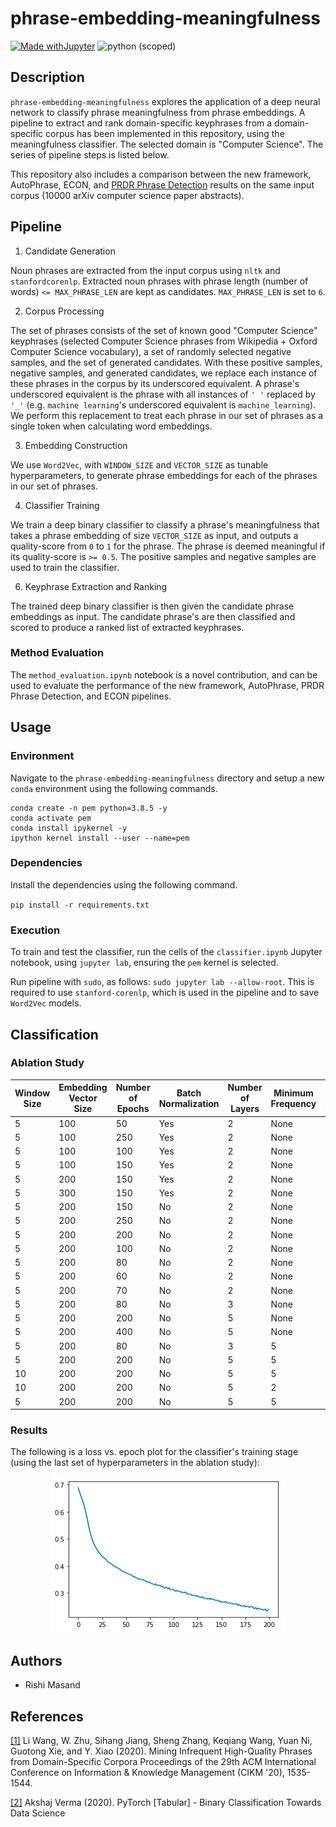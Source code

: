 # phrase-embedding-meaningfulness

[![Made withJupyter](https://img.shields.io/badge/Made%20with-Jupyter-orange?style=for-the-badge&logo=Jupyter)](https://jupyter.org/try)
![python (scoped)](https://img.shields.io/badge/python-3.8.5-brightgreen.svg)

## Description

`phrase-embedding-meaningfulness` explores the application of a deep neural network to classify phrase meaningfulness from phrase embeddings. A pipeline to extract and rank domain-specific keyphrases from a domain-specific corpus has been implemented in this repository, using the meaningfulness classifier. The selected domain is "Computer Science". The series of pipeline steps is listed below.

This repository also includes a comparison between the new framework, AutoPhrase, ECON, and [PRDR Phrase Detection](https://github.com/harrywsh/phrase-detection) results on the same input corpus (10000 arXiv computer science paper abstracts).

## Pipeline

1. Candidate Generation

Noun phrases are extracted from the input corpus using `nltk` and `stanfordcorenlp`. Extracted noun phrases with phrase length (number of words) `<= MAX_PHRASE_LEN` are kept as candidates. `MAX_PHRASE_LEN` is set to `6`.

2. Corpus Processing

The set of phrases consists of the set of known good "Computer Science" keyphrases (selected Computer Science phrases from Wikipedia + Oxford Computer Science vocabulary), a set of randomly selected negative samples, and the set of generated candidates. With these positive samples, negative samples, and generated candidates, we replace each instance of these phrases in the corpus by its underscored equivalent. A phrase's underscored equivalent is the phrase with all instances of `' '` replaced by `'_'` (e.g. `machine learning`'s underscored equivalent is `machine_learning`). We perform this replacement to treat each phrase in our set of phrases as a single token when calculating word embeddings.

3. Embedding Construction

We use `Word2Vec`, with `WINDOW_SIZE` and `VECTOR_SIZE` as tunable hyperparameters, to generate phrase embeddings for each of the phrases in our set of phrases.

4. Classifier Training

We train a deep binary classifier to classify a phrase's meaningfulness that takes a phrase embedding of size `VECTOR_SIZE` as input, and outputs a quality-score from `0` to `1` for the phrase. The phrase is deemed meaningful if its quality-score is `>= 0.5`. The positive samples and negative samples are used to train the classifier.

6. Keyphrase Extraction and Ranking

The trained deep binary classifier is then given the candidate phrase embeddings as input. The candidate phrase's are then classified and scored to produce a ranked list of extracted keyphrases.

### Method Evaluation

The `method_evaluation.ipynb` notebook is a novel contribution, and can be used to evaluate the performance of the new framework, AutoPhrase, PRDR Phrase Detection, and ECON pipelines.

## Usage

### Environment

Navigate to the `phrase-embedding-meaningfulness` directory and setup a new `conda` environment using the following commands.

```
conda create -n pem python=3.8.5 -y
conda activate pem
conda install ipykernel -y
ipython kernel install --user --name=pem
```

### Dependencies

Install the dependencies using the following command.

`pip install -r requirements.txt`

### Execution

To train and test the classifier, run the cells of the `classifier.ipynb` Jupyter notebook, using `jupyter lab`, ensuring the `pem` kernel is selected.

Run pipeline with `sudo`, as follows: `sudo jupyter lab --allow-root`. This is required to use `stanford-corenlp`, which is used in the pipeline and to save `Word2Vec` models.

## Classification

### Ablation Study

| Window Size | Embedding Vector Size | Number of Epochs | Batch Normalization | Number of Layers | Minimum Frequency | Test Accuracy |
| ----------- | --------------------- | ---------------- | ------------------- | ---------------- | ----------------- | ------------- |
| 5           | 100                   | 50               | Yes                 | 2                | None              | 0.61          |
| 5           | 100                   | 250              | Yes                 | 2                | None              | 0.64          |
| 5           | 100                   | 100              | Yes                 | 2                | None              | 0.58          |
| 5           | 100                   | 150              | Yes                 | 2                | None              | 0.65          |
| 5           | 200                   | 150              | Yes                 | 2                | None              | 0.66          |
| 5           | 300                   | 150              | Yes                 | 2                | None              | 0.62          |
| 5           | 200                   | 150              | No                  | 2                | None              | 0.69          |
| 5           | 200                   | 250              | No                  | 2                | None              | 0.66          |
| 5           | 200                   | 200              | No                  | 2                | None              | 0.65          |
| 5           | 200                   | 100              | No                  | 2                | None              | 0.71          |
| 5           | 200                   | 80               | No                  | 2                | None              | 0.74          |
| 5           | 200                   | 60               | No                  | 2                | None              | 0.72          |
| 5           | 200                   | 70               | No                  | 2                | None              | 0.72          |
| 5           | 200                   | 80               | No                  | 3                | None              | 0.75          |
| 5           | 200                   | 200              | No                  | 5                | None              | 0.76          |
| 5           | 200                   | 400              | No                  | 5                | None              | 0.73          |
| 5           | 200                   | 80               | No                  | 3                | 5                 | 0.79          |
| 5           | 200                   | 200              | No                  | 5                | 5                 | 0.80          |
| 10          | 200                   | 200              | No                  | 5                | 5                 | 0.82          |
| 10          | 200                   | 200              | No                  | 5                | 2                 | 0.76          |
| 5           | 200                   | 200              | No                  | 5                | 5                 | 0.83          |

### Results

The following is a loss vs. epoch plot for the classifier's training stage (using the last set of hyperparameters in the ablation study):

<p float="left" align="center">
  <img src="readme_assets/loss_vs_epoch_plot.png" width="375" height="250"/>
</p>

## Authors

- Rishi Masand

## References

<a href="https://dl.acm.org/doi/10.1145/3340531.3412029">[1]</a>
Li Wang, W. Zhu, Sihang Jiang, Sheng Zhang, Keqiang Wang, Yuan Ni, Guotong Xie, and Y. Xiao (2020).
Mining Infrequent High-Quality Phrases from Domain-Specific Corpora
Proceedings of the 29th ACM International Conference on Information & Knowledge Management (CIKM '20), 1535-1544.

<a href="https://towardsdatascience.com/pytorch-tabular-binary-classification-a0368da5bb89">[2]</a>
Akshaj Verma (2020).
PyTorch \[Tabular\] - Binary Classification
Towards Data Science

